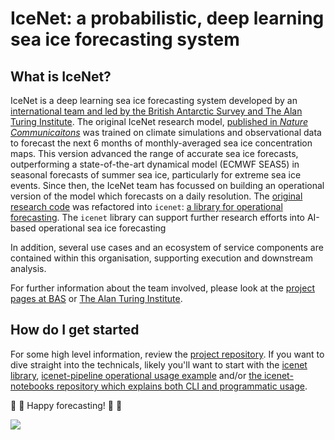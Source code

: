 # IceNet: a probabilistic, deep learning sea ice forecasting system

## What is IceNet?

IceNet is a deep learning sea ice forecasting system developed by an [international team and led by the British Antarctic Survey and The Alan Turing Institute](https://www.bas.ac.uk/media-post/artificial-intelligence-to-help-predict-arctic-sea-ice-loss/).
The original IceNet research model, [published in *Nature Communicaitons*](https://www.nature.com/articles/s41467-021-25257-4) was trained on climate simulations and observational data to forecast the next 6 months of monthly-averaged sea ice concentration maps.
This version advanced the range of accurate sea ice forecasts, outperforming a state-of-the-art dynamical model (ECMWF SEAS5) in seasonal forecasts of summer sea ice, particularly for extreme sea ice events.
Since then, the IceNet team has focussed on building an operational version of the model which forecasts on a daily resolution.
The [original research code](https://www.github.com/tom-andersson/icenet-paper) was refactored into `icenet`: [a library for operational forecasting](https://github.com/icenet-ai/icenet).
The `icenet` library can support further research efforts into AI-based operational sea ice forecasting

In addition, several use cases and an ecosystem of service components are contained within this organisation, supporting execution and downstream analysis. 

For further information about the team involved, please look at the [project pages at BAS](https://www.bas.ac.uk/project/icenet/) or [The Alan Turing Institute](https://www.turing.ac.uk/news/artificial-intelligence-help-predict-arctic-sea-ice-loss). 

## How do I get started

For some high level information, review the [project repository](https://github.com/icenet-ai/icenet-project). If you want to dive straight into the technicals, likely you'll want to start with the [icenet library](https://github.com/icenet-ai/icenet/), [icenet-pipeline operational usage example](https://github.com/icenet-ai/icenet-pipeline/) and/or [the icenet-notebooks repository which explains both CLI and programmatic usage](https://github.com/icenet-ai/icenet-notebooks/).

:ice_cube: :ice_cube: Happy forecasting! :ice_cube: :ice_cube:

<!--

**Here are some ideas to get you started:**

🙋‍♀️ A short introduction - what is your organization all about?
🌈 Contribution guidelines - how can the community get involved?
👩‍💻 Useful resources - where can the community find your docs? Is there anything else the community should know?
🍿 Fun facts - what does your team eat for breakfast?
🧙 Remember, you can do mighty things with the power of [Markdown](https://docs.github.com/github/writing-on-github/getting-started-with-writing-and-formatting-on-github/basic-writing-and-formatting-syntax)
-->

![](https://scotthosking.com/images/icenet/icenet_architecture.png)
